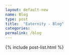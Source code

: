 ```yaml
---
layout: default-new
name: Blog
type: post
title:  "Eaternity - Blog"
categories: 
permalink: /blog
---
```


{% include post-list.html %}
